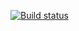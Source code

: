 [![Build status](https://ci.appveyor.com/api/projects/status/1x3cjy9uf2pvf6g0?svg=true)](https://ci.appveyor.com/project/Daria-chizh/new-types)
